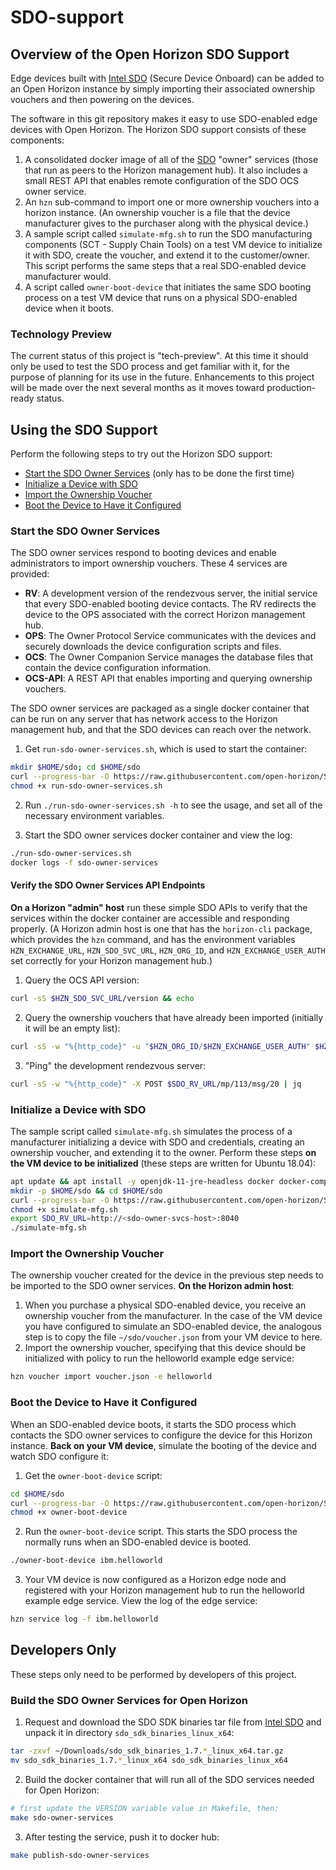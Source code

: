 # SDO-support

## Overview of the Open Horizon SDO Support

Edge devices built with [Intel SDO](https://software.intel.com/en-us/secure-device-onboard) (Secure Device Onboard) can be added to an Open Horizon instance by simply importing their associated ownership vouchers and then powering on the devices.

The software in this git repository makes it easy to use SDO-enabled edge devices with Open Horizon. The Horizon SDO support consists of these components:

1. A consolidated docker image of all of the [SDO](https://software.intel.com/en-us/secure-device-onboard) "owner" services (those that run as peers to the Horizon management hub). It also includes a small REST API that enables remote configuration of the SDO OCS owner service.
1. An `hzn` sub-command to import one or more ownership vouchers into a horizon instance. (An ownership voucher is a file that the device manufacturer gives to the purchaser along with the physical device.)
1. A sample script called `simulate-mfg.sh` to run the SDO manufacturing components (SCT - Supply Chain Tools) on a test VM device to initialize it with SDO, create the voucher, and extend it to the customer/owner. This script performs the same steps that a real SDO-enabled device manufacturer would.
1. A script called `owner-boot-device` that initiates the same SDO booting process on a test VM device that runs on a physical SDO-enabled device when it boots.

### Technology Preview

The current status of this project is "tech-preview". At this time it should only be used to test the SDO process and get familiar with it, for the purpose of planning for its use in the future. Enhancements to this project will be made over the next several months as it moves toward production-ready status.

## Using the SDO Support

Perform the following steps to try out the Horizon SDO support:

- [Start the SDO Owner Services](#start-services) (only has to be done the first time)
- [Initialize a Device with SDO](#init-device)
- [Import the Ownership Voucher](#import-voucher)
- [Boot the Device to Have it Configured](#boot-device)

### <a name="start-services"></a>Start the SDO Owner Services

The SDO owner services respond to booting devices and enable administrators to import ownership vouchers. These 4 services are provided:

- **RV**: A development version of the rendezvous server, the initial service that every SDO-enabled booting device contacts. The RV redirects the device to the OPS associated with the correct Horizon management hub.
- **OPS**: The Owner Protocol Service communicates with the devices and securely downloads the device configuration scripts and files.
- **OCS**: The Owner Companion Service manages the database files that contain the device configuration information.
- **OCS-API**: A REST API that enables importing and querying ownership vouchers.

The SDO owner services are packaged as a single docker container that can be run on any server that has network access to the Horizon management hub, and that the SDO devices can reach over the network.

1. Get `run-sdo-owner-services.sh`, which is used to start the container:

  ```bash
  mkdir $HOME/sdo; cd $HOME/sdo
  curl --progress-bar -O https://raw.githubusercontent.com/open-horizon/SDO-support/stable/docker/run-sdo-owner-services.sh
  chmod +x run-sdo-owner-services.sh
  ```

2. Run `./run-sdo-owner-services.sh -h` to see the usage, and set all of the necessary environment variables.

3. Start the SDO owner services docker container and view the log:

  ```bash
  ./run-sdo-owner-services.sh
  docker logs -f sdo-owner-services
  ```

#### Verify the SDO Owner Services API Endpoints

**On a Horizon "admin" host** run these simple SDO APIs to verify that the services within the docker container are accessible and responding properly. (A Horizon admin host is one that has the `horizon-cli` package, which provides the `hzn` command, and has the environment variables `HZN_EXCHANGE_URL`, `HZN_SDO_SVC_URL`, `HZN_ORG_ID`, and `HZN_EXCHANGE_USER_AUTH` set correctly for your Horizon management hub.)

1. Query the OCS API version:

  ```bash
  curl -sS $HZN_SDO_SVC_URL/version && echo
  ```

2. Query the ownership vouchers that have already been imported (initially it will be an empty list):

  ```bash
  curl -sS -w "%{http_code}" -u "$HZN_ORG_ID/$HZN_EXCHANGE_USER_AUTH" $HZN_SDO_SVC_URL/vouchers | jq
  ```

3. "Ping" the development rendezvous server:

  ```bash
  curl -sS -w "%{http_code}" -X POST $SDO_RV_URL/mp/113/msg/20 | jq
  ```

### <a name="init-device"></a>Initialize a Device with SDO

The sample script called `simulate-mfg.sh` simulates the process of a manufacturer initializing a device with SDO and credentials, creating an ownership voucher, and extending it to the owner. Perform these steps **on the VM device to be initialized** (these steps are written for Ubuntu 18.04):

```bash
apt update && apt install -y openjdk-11-jre-headless docker docker-compose
mkdir -p $HOME/sdo && cd $HOME/sdo
curl --progress-bar -O https://raw.githubusercontent.com/open-horizon/SDO-support/stable/sample-mfg/simulate-mfg.sh
chmod +x simulate-mfg.sh
export SDO_RV_URL=http://<sdo-owner-svcs-host>:8040
./simulate-mfg.sh
```

### <a name="import-voucher"></a>Import the Ownership Voucher

The ownership voucher created for the device in the previous step needs to be imported to the SDO owner services. **On the Horizon admin host**:

1. When you purchase a physical SDO-enabled device, you receive an ownership voucher from the manufacturer. In the case of the VM device you have configured to simulate an SDO-enabled device, the analogous step is to copy the file `~/sdo/voucher.json` from your VM device to here.
2. Import the ownership voucher, specifying that this device should be initialized with policy to run the helloworld example edge service:

  ```bash
  hzn voucher import voucher.json -e helloworld
  ```

### <a name="boot-device"></a>Boot the Device to Have it Configured

When an SDO-enabled device boots, it starts the SDO process which contacts the SDO owner services to configure the device for this Horizon instance. **Back on your VM device**, simulate the booting of the device and watch SDO configure it:

1. Get the `owner-boot-device` script:

  ```bash
  cd $HOME/sdo
  curl --progress-bar -O https://raw.githubusercontent.com/open-horizon/SDO-support/stable/tools/owner-boot-device
  chmod +x owner-boot-device
  ```

2. Run the `owner-boot-device` script. This starts the SDO process the normally runs when an SDO-enabled device is booted.

  ```bash
  ./owner-boot-device ibm.helloworld
  ```

3. Your VM device is now configured as a Horizon edge node and registered with your Horizon management hub to run the helloworld example edge service. View the log of the edge service:

  ```bash
  hzn service log -f ibm.helloworld
  ```

## Developers Only

These steps only need to be performed by developers of this project.

### Build the SDO Owner Services for Open Horizon

1. Request and download the SDO SDK binaries tar file from [Intel SDO](https://software.intel.com/en-us/secure-device-onboard) and unpack it in directory `sdo_sdk_binaries_linux_x64`:

  ```bash
  tar -zxvf ~/Downloads/sdo_sdk_binaries_1.7.*_linux_x64.tar.gz
  mv sdo_sdk_binaries_1.7.*_linux_x64 sdo_sdk_binaries_linux_x64
  ```

2. Build the docker container that will run all of the SDO services needed for Open Horizon:

  ```bash
  # first update the VERSION variable value in Makefile, then:
  make sdo-owner-services
  ```

3. After testing the service, push it to docker hub:

  ```bash
  make publish-sdo-owner-services
  ```
